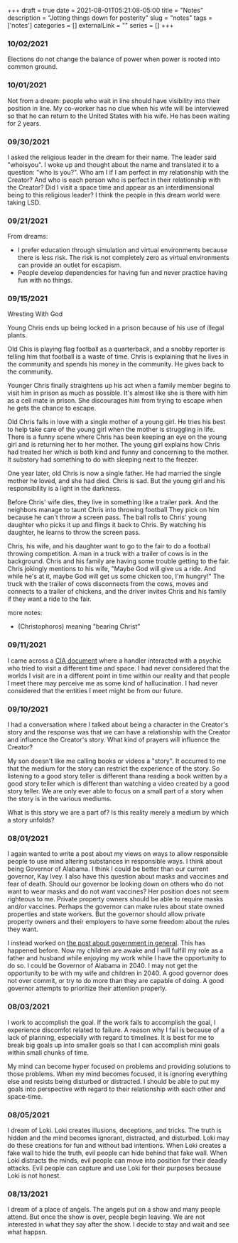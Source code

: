 +++ 
draft = true
date = 2021-08-01T05:21:08-05:00
title = "Notes"
description = "Jotting things down for posterity"
slug = "notes" 
tags = ['notes']
categories = []
externalLink = ""
series = []
+++

### 10/02/2021

Elections do not change the balance of power when power is rooted into common ground.

### 10/01/2021

Not from a dream: people who wait in line should have visibility into their position in line.  My co-worker has no clue when his wife will be interviewed so that he can return to the United States with his wife.  He has been waiting for 2 years.

### 09/30/2021

I asked the religious leader in the dream for their name.  The leader said "whoisyou".  I woke up and thought about the name and translated it to a question: "who is you?".  Who am I if I am perfect in my relationship with the Creator?  And who is each person who is perfect in their relationship with the Creator?  Did I visit a space time and appear as an interdimensional being to this religious leader?  I think the people in this dream world were taking LSD.

### 09/21/2021

From dreams:

- I prefer education through simulation and virtual environments because there is less risk.  The risk is not completely zero as virtual environments can provide an outlet for escapism.
- People develop dependencies for having fun and never practice having fun with no things.

### 09/15/2021

Wresting With God

Young Chris ends up being locked in a prison because of his use of illegal plants.

Old Chis is playing flag football as a quarterback, and a snobby reporter is telling him that football is a waste of time.  Chris is explaining that he lives in the community and spends his money in the community.  He gives back to the community.

Younger Chris finally straightens up his act when a family member begins to visit him in prison as much as possible.  It's almost like she is there with him as a cell mate in prison.  She discourages him from trying to escape when he gets the chance to escape.

Old Chris falls in love with a single mother of a young girl.  He tries his best to help take care of the young girl when the mother is struggling in life.  There is a funny scene where Chris has been keeping an eye on the young girl and is returning her to her mother.  The young girl explains how Chris had treated her which is both kind and funny and concerning to the mother.  It substory had something to do with sleeping next to the freezer.

One year later, old Chris is now a single father.  He had married the single mother he loved, and she had died.  Chris is sad.  But the young girl and his responsibility is a light in the darkness.

Before Chris' wife dies, they live in something like a trailer park.  And the neighbors manage to taunt Chris into throwing football  They pick on him because he can't throw a screen pass.  The ball rolls to Chris' young daughter who picks it up and flings it back to Chris.  By watching his daughter, he learns to throw the screen pass.

Chris, his wife, and his daughter want to go to the fair to do a football throwing competition.  A man in a truck with a trailer of cows is in the background.  Chris and his family are having some trouble getting to the fair.  Chris jokingly mentions to his wife, "Maybe God will give us a ride.  And while he's at it, maybe God will get us some chicken too, I'm hungry!"  The truck with the trailer of cows disconnects from the cows, moves and connects to a trailer of chickens, and the driver invites Chris and his family if they want a ride to the fair.

more notes:

- (Christophoros) meaning "bearing Christ"

### 09/11/2021

I came across a [CIA document](https://drive.google.com/file/d/1-EPqRNBeUGJ2mqdPPqxmSGzoPiy5CS3i/view?usp=sharing) where a handler interacted with a psychic who tried to visit a different time and space.  I had never considered that the worlds I visit are in a different point in time within our reality and that people I meet there may perceive me as some kind of hallucination.  I had never considered that the entities I meet might be from our future.

### 09/10/2021

I had a conversation where I talked about being a character in the Creator's story and the response was that we can have a relationship with the Creator and influence the Creator's story.  What kind of prayers will influence the Creator?

My son doesn't like me calling books or videos a "story".  It occurred to me that the medium for the story can restrict the experience of the story.  So listening to a good story teller is different thana reading a book written by a good story teller which is different than watching a video created by a good story teller.  We are only ever able to focus on a small part of a story when the story is in the various mediums.

What is this story we are a part of?  Is this reality merely a medium by which a story unfolds?

### 08/01/2021

I again wanted to write a post about my views on ways to allow responsible people to use mind altering substances in responsible ways.  I think about being Governor of Alabama.  I think I could be better than our current governor, Kay Ivey.  I also have this question about masks and vaccines and fear of death.  Should our governor be looking down on others who do not want to wear masks and do not want vaccines?  Her position does not seem righteous to me.  Private property owners should be able to require masks and/or vaccines.  Perhaps the governor can make rules about state owned properties and state workers.  But the governor should allow private property owners and their employers to have some freedom about the rules they want.

I instead worked on [the post about government in general](/posts/government).  This has happened before.  Now my children are awake and I will fulfill my role as a father and husband while enjoying my work while I have the opportunity to do so.  I could be Governor of Alabama in 2040.  I may not get the opportunity to be with my wife and children in 2040.  A good governor does not over commit, or try to do more than they are capable of doing.  A good governor attempts to prioritize their attention properly.

### 08/03/2021

I work to accomplish the goal.  If the work fails to accomplish the goal, I experience discomfot related to failure.  A reason why I fail is because of a lack of planning, especially with regard to timelines.  It is best for me to break big goals up into smaller goals so that I can accomplish mini goals within small chunks of time.

My mind can become hyper focused on problems and providing solutions to those problems.  When my mind becomes focused, it is ignoring everything else and resists being disturbed or distracted.  I should be able to put my goals into perspective with regard to their relationship with each other and space-time.

### 08/05/2021

I dream of Loki.  Loki creates illusions, deceptions, and tricks.  The truth is hidden and the mind becomes ignorant, distracted, and disturbed.  Loki may do these creations for fun and without bad intentions.  When Loki creates a fake wall to hide the truth, evil people can hide behind that fake wall.  When Loki distracts the minds, evil people can move into position for their deadly attacks.  Evil people can capture and use Loki for their purposes because Loki is not honest.

### 08/13/2021

I dream of a place of angels.  The angels put on a show and many people attend.  But once the show is over, people begin leaving.  We are not interested in what they say after the show.  I decide to stay and wait and see what happsn.
